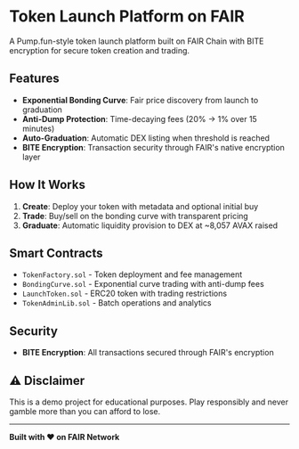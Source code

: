 # Token Launch Platform on FAIR

A Pump.fun-style token launch platform built on FAIR Chain with BITE encryption for secure token creation and trading.

## Features

- **Exponential Bonding Curve**: Fair price discovery from launch to graduation
- **Anti-Dump Protection**: Time-decaying fees (20% → 1% over 15 minutes)
- **Auto-Graduation**: Automatic DEX listing when threshold is reached
- **BITE Encryption**: Transaction security through FAIR's native encryption layer

## How It Works

1. **Create**: Deploy your token with metadata and optional initial buy
2. **Trade**: Buy/sell on the bonding curve with transparent pricing
3. **Graduate**: Automatic liquidity provision to DEX at ~8,057 AVAX raised

## Smart Contracts

- `TokenFactory.sol` - Token deployment and fee management
- `BondingCurve.sol` - Exponential curve trading with anti-dump fees
- `LaunchToken.sol` - ERC20 token with trading restrictions
- `TokenAdminLib.sol` - Batch operations and analytics

## Security

- **BITE Encryption**: All transactions secured through FAIR's encryption 

## ⚠️ Disclaimer

This is a demo project for educational purposes. Play responsibly and never gamble more than you can afford to lose.

---

**Built with ❤️ on FAIR Network**
